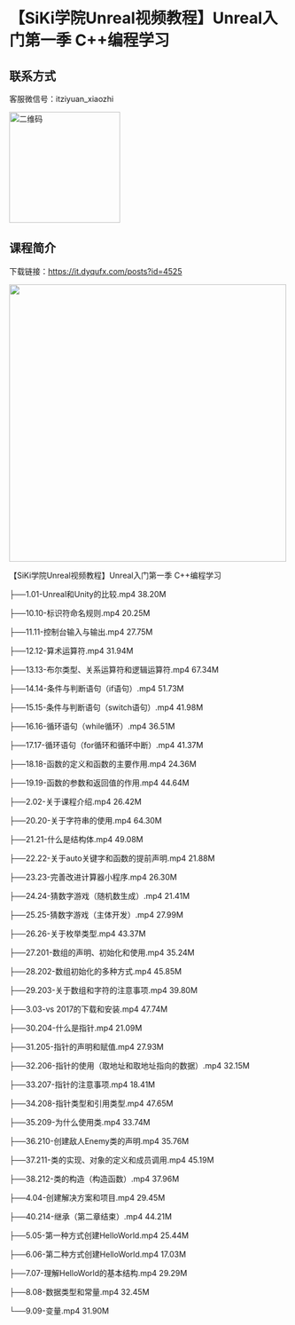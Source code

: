 # 【SiKi学院Unreal视频教程】Unreal入门第一季 C++编程学习

## 联系方式

客服微信号：itziyuan_xiaozhi

<img src="https://ziyuanyun.oss-cn-guangzhou.aliyuncs.com/common/20240614073449/666b82192834a.jpg" width="200" height="200" alt="二维码">

## 课程简介

下载链接：https://it.dyqufx.com/posts?id=4525

<img src="https://ziyuanyun.oss-cn-guangzhou.aliyuncs.com/yun/20241023073010/671835825d674.jpg" width="500" alt="">

  

 【SiKi学院Unreal视频教程】Unreal入门第一季 C++编程学习

 ├──1.01-Unreal和Unity的比较.mp4 38.20M

 ├──10.10-标识符命名规则.mp4 20.25M

 ├──11.11-控制台输入与输出.mp4 27.75M

 ├──12.12-算术运算符.mp4 31.94M

 ├──13.13-布尔类型、关系运算符和逻辑运算符.mp4 67.34M

 ├──14.14-条件与判断语句（if语句）.mp4 51.73M

 ├──15.15-条件与判断语句（switch语句）.mp4 41.98M

 ├──16.16-循环语句（while循环）.mp4 36.51M

 ├──17.17-循环语句（for循环和循环中断）.mp4 41.37M

 ├──18.18-函数的定义和函数的主要作用.mp4 24.36M

 ├──19.19-函数的参数和返回值的作用.mp4 44.64M

 ├──2.02-关于课程介绍.mp4 26.42M

 ├──20.20-关于字符串的使用.mp4 64.30M

 ├──21.21-什么是结构体.mp4 49.08M

 ├──22.22-关于auto关键字和函数的提前声明.mp4 21.88M

 ├──23.23-完善改进计算器小程序.mp4 26.30M

 ├──24.24-猜数字游戏（随机数生成）.mp4 21.41M

 ├──25.25-猜数字游戏（主体开发）.mp4 27.99M

 ├──26.26-关于枚举类型.mp4 43.37M

 ├──27.201-数组的声明、初始化和使用.mp4 35.24M

 ├──28.202-数组初始化的多种方式.mp4 45.85M

 ├──29.203-关于数组和字符的注意事项.mp4 39.80M

 ├──3.03-vs 2017的下载和安装.mp4 47.74M

 ├──30.204-什么是指针.mp4 21.09M

 ├──31.205-指针的声明和赋值.mp4 27.93M

 ├──32.206-指针的使用（取地址和取地址指向的数据）.mp4 32.15M

 ├──33.207-指针的注意事项.mp4 18.41M

 ├──34.208-指针类型和引用类型.mp4 47.65M

 ├──35.209-为什么使用类.mp4 33.74M

 ├──36.210-创建敌人Enemy类的声明.mp4 35.76M

 ├──37.211-类的实现、对象的定义和成员调用.mp4 45.19M

 ├──38.212-类的构造（构造函数）.mp4 37.96M

 ├──4.04-创建解决方案和项目.mp4 29.45M

 ├──40.214-继承（第二章结束）.mp4 44.21M

 ├──5.05-第一种方式创建HelloWorld.mp4 25.44M

 ├──6.06-第二种方式创建HelloWorld.mp4 17.03M

 ├──7.07-理解HelloWorld的基本结构.mp4 29.29M

 ├──8.08-数据类型和常量.mp4 32.45M

 └──9.09-变量.mp4 31.90M

  